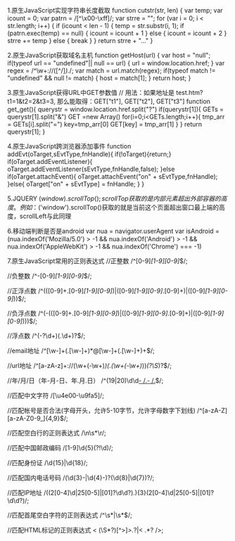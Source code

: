1.原生JavaScript实现字符串长度截取
function cutstr(str, len) {
        var temp;
        var icount = 0;
        var patrn = /[^\x00-\xff]/;
        var strre = "";
        for (var i = 0; i < str.length; i++) {
            if (icount < len - 1) {
                temp = str.substr(i, 1);
                if (patrn.exec(temp) == null) {
                    icount = icount + 1
                } else {
                    icount = icount + 2
                }
                strre += temp
            } else {
                break
            }
        }
        return strre + "..."
    }

2.原生JavaScript获取域名主机
function getHost(url) {
        var host = "null";
        if(typeof url == "undefined"|| null == url) {
            url = window.location.href;
        }
        var regex = /^\w+\:\/\/([^\/]*).*/;
        var match = url.match(regex);
        if(typeof match != "undefined" && null != match) {
            host = match[1];
        }
        return host;
}

3.原生JavaScript获得URL中GET参数值
// 用法：如果地址是 test.htm?t1=1&t2=2&t3=3, 那么能取得：GET["t1"], GET["t2"], GET["t3"]
function get_get(){ 
  querystr = window.location.href.split("?")
  if(querystr[1]){
    GETs = querystr[1].split("&")
    GET =new Array()
    for(i=0;i<GETs.length;i++){
      tmp_arr = GETs[i].split("=")
      key=tmp_arr[0]
      GET[key] = tmp_arr[1]
    }
  }
  return querystr[1];
}

4.原生JavaScript跨浏览器添加事件
function addEvt(oTarget,sEvtType,fnHandle){
    if(!oTarget){return;}
    if(oTarget.addEventListener){
        oTarget.addEventListener(sEvtType,fnHandle,false);
    }else if(oTarget.attachEvent){
        oTarget.attachEvent("on" + sEvtType,fnHandle);
    }else{
        oTarget["on" + sEvtType] = fnHandle;
    }
}


5.JQUERY
  $(window).scrollTop();scrollTop获取的是内部元素超出外部容器的高度。
例如：$('window').scrollTop()获取的就是当前这个页面超出窗口最上端的高度，scrollLeft与此同理


6.移动端判断是否是android
var nua = navigator.userAgent
var isAndroid = (nua.indexOf('Mozilla/5.0') > -1 && nua.indexOf('Android') > -1 && nua.indexOf('AppleWebKit') > -1 && nua.indexOf('Chrome') === -1)


7.原生JavaScript常用的正则表达式
//正整数
/^[0-9]*[1-9][0-9]*$/;

//负整数
/^-[0-9]*[1-9][0-9]*$/;

//正浮点数
/^(([0-9]+\.[0-9]*[1-9][0-9]*)|([0-9]*[1-9][0-9]*\.[0-9]+)|([0-9]*[1-9][0-9]*))$/;   

//负浮点数
/^(-(([0-9]+\.[0-9]*[1-9][0-9]*)|([0-9]*[1-9][0-9]*\.[0-9]+)|([0-9]*[1-9][0-9]*)))$/;  

//浮点数
/^(-?\d+)(\.\d+)?$/;

//email地址
/^[\w-]+(\.[\w-]+)*@[\w-]+(\.[\w-]+)+$/;

//url地址
/^[a-zA-z]+://(\w+(-\w+)*)(\.(\w+(-\w+)*))*(\?\S*)?$/;

//年/月/日（年-月-日、年.月.日）
/^(19|20)\d\d[- /.](0[1-9]|1[012])[- /.](0[1-9]|[12][0-9]|3[01])$/;

//匹配中文字符
/[\u4e00-\u9fa5]/;

//匹配帐号是否合法(字母开头，允许5-10字节，允许字母数字下划线)
/^[a-zA-Z][a-zA-Z0-9_]{4,9}$/;

//匹配空白行的正则表达式
/\n\s*\r/;

//匹配中国邮政编码
/[1-9]\d{5}(?!\d)/;

//匹配身份证
/\d{15}|\d{18}/;

//匹配国内电话号码
/(\d{3}-|\d{4}-)?(\d{8}|\d{7})?/;

//匹配IP地址
/((2[0-4]\d|25[0-5]|[01]?\d\d?)\.){3}(2[0-4]\d|25[0-5]|[01]?\d\d?)/;

//匹配首尾空白字符的正则表达式
/^\s*|\s*$/;

//匹配HTML标记的正则表达式
< (\S*?)[^>]*>.*?|< .*? />;